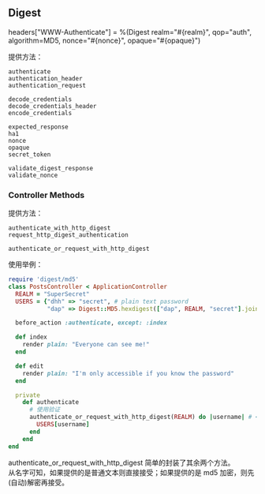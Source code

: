 ## Digest

headers["WWW-Authenticate"] = %(Digest realm="#{realm}", qop="auth", algorithm=MD5, nonce="#{nonce}", opaque="#{opaque}")

提供方法：

```
authenticate
authentication_header
authentication_request

decode_credentials
decode_credentials_header
encode_credentials

expected_response
ha1
nonce
opaque
secret_token

validate_digest_response
validate_nonce
```

### Controller Methods

提供方法：

```
authenticate_with_http_digest
request_http_digest_authentication

authenticate_or_request_with_http_digest
```

使用举例：

```ruby
require 'digest/md5'
class PostsController < ApplicationController
  REALM = "SuperSecret"
  USERS = {"dhh" => "secret", # plain text password
           "dap" => Digest::MD5.hexdigest(["dap", REALM, "secret"].join(":"))} # ha1 digest password

  before_action :authenticate, except: :index

  def index
    render plain: "Everyone can see me!"
  end

  def edit
    render plain: "I'm only accessible if you know the password"
  end

  private
    def authenticate
      # 使用验证
      authenticate_or_request_with_http_digest(REALM) do |username| # <- 这里
        USERS[username]
      end
    end
end
```

authenticate_or_request_with_http_digest 简单的封装了其余两个方法。  
从名字可知，如果提供的是普通文本则直接接受；如果提供的是 md5 加密，则先(自动)解密再接受。
